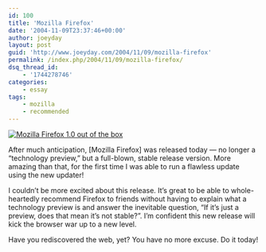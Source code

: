 ```yaml
---
id: 100
title: 'Mozilla Firefox'
date: '2004-11-09T23:37:46+00:00'
author: joeyday
layout: post
guid: 'http://www.joeyday.com/2004/11/09/mozilla-firefox'
permalink: /index.php/2004/11/09/mozilla-firefox/
dsq_thread_id:
    - '1744278746'
categories:
    - essay
tags:
    - mozilla
    - recommended
---
```


[![Mozilla Firefox 1.0 out of the box](/images/firefox-oneoh.png "Mozilla Firefox 1.0 out of the box")](http://www.spreadfirefox.com/?q=affiliates&id=5005&t=1)

After much anticipation, \[Mozilla Firefox\] was released today — no longer a “technology preview,” but a full-blown, stable release version. More amazing than that, for the first time I was able to run a flawless update using the new updater!

I couldn’t be more excited about this release. It’s great to be able to whole-heartedly recommend Firefox to friends without having to explain what a technology preview is and answer the inevitable question, “If it’s just a preview, does that mean it’s not stable?”. I’m confident this new release will kick the browser war up to a new level.

Have you rediscovered the web, yet? You have no more excuse. Do it today!